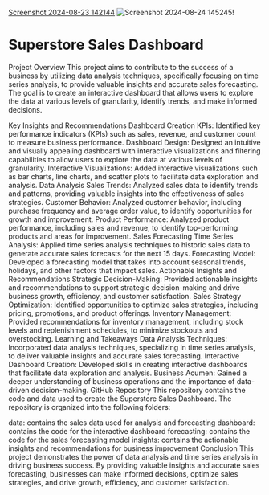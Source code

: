[Screenshot 2024-08-23 142144](https://github.com/user-attachments/assets/6ba84077-bfc3-4bf3-8883-cd523579cea2)
![Screenshot 2024-08-24 145245](https://github.com/user-attachments/assets/977197d5-2ca7-4ee0-b8f1-0c1b47778351)!
# Superstore Sales Dashboard
Project Overview
This project aims to contribute to the success of a business by utilizing data analysis techniques, specifically focusing on time series analysis, to provide valuable insights and accurate sales forecasting. The goal is to create an interactive dashboard that allows users to explore the data at various levels of granularity, identify trends, and make informed decisions.

Key Insights and Recommendations
Dashboard Creation
KPIs: Identified key performance indicators (KPIs) such as sales, revenue, and customer count to measure business performance.
Dashboard Design: Designed an intuitive and visually appealing dashboard with interactive visualizations and filtering capabilities to allow users to explore the data at various levels of granularity.
Interactive Visualizations: Added interactive visualizations such as bar charts, line charts, and scatter plots to facilitate data exploration and analysis.
Data Analysis
Sales Trends: Analyzed sales data to identify trends and patterns, providing valuable insights into the effectiveness of sales strategies.
Customer Behavior: Analyzed customer behavior, including purchase frequency and average order value, to identify opportunities for growth and improvement.
Product Performance: Analyzed product performance, including sales and revenue, to identify top-performing products and areas for improvement.
Sales Forecasting
Time Series Analysis: Applied time series analysis techniques to historic sales data to generate accurate sales forecasts for the next 15 days.
Forecasting Model: Developed a forecasting model that takes into account seasonal trends, holidays, and other factors that impact sales.
Actionable Insights and Recommendations
Strategic Decision-Making: Provided actionable insights and recommendations to support strategic decision-making and drive business growth, efficiency, and customer satisfaction.
Sales Strategy Optimization: Identified opportunities to optimize sales strategies, including pricing, promotions, and product offerings.
Inventory Management: Provided recommendations for inventory management, including stock levels and replenishment schedules, to minimize stockouts and overstocking.
Learning and Takeaways
Data Analysis Techniques: Incorporated data analysis techniques, specializing in time series analysis, to deliver valuable insights and accurate sales forecasting.
Interactive Dashboard Creation: Developed skills in creating interactive dashboards that facilitate data exploration and analysis.
Business Acumen: Gained a deeper understanding of business operations and the importance of data-driven decision-making.
GitHub Repository
This repository contains the code and data used to create the Superstore Sales Dashboard. The repository is organized into the following folders:

data: contains the sales data used for analysis and forecasting
dashboard: contains the code for the interactive dashboard
forecasting: contains the code for the sales forecasting model
insights: contains the actionable insights and recommendations for business improvement
Conclusion
This project demonstrates the power of data analysis and time series analysis in driving business success. By providing valuable insights and accurate sales forecasting, businesses can make informed decisions, optimize sales strategies, and drive growth, efficiency, and customer satisfaction.
